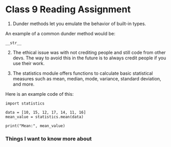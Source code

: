 # Class 9 Reading Assignment


1. Dunder methods let you emulate the behavior of built-in types.

An example of a common dunder method would be:

```__str__```


2. The ethical issue was with not crediting people and still code from other devs. The way to avoid this in the future is to always credit people if you use their work.


3. The statistics module offers functions to calculate basic statistical measures such as mean, median, mode, variance, standard deviation, and more.

Here is an example code of this:

```
import statistics

data = [10, 15, 12, 17, 14, 11, 16]
mean_value = statistics.mean(data)

print("Mean:", mean_value)

```


### Things I want to know more about
